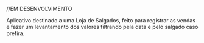//EM DESENVOLVIMENTO 

Aplicativo destinado a uma Loja de Salgados, feito para registrar as vendas e fazer um levantamento dos valores filtrando pela data e pelo salgado caso prefira.
